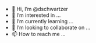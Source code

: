 - 👋 Hi, I’m @dschwartzer
- 👀 I’m interested in ...
- 🌱 I’m currently learning ...
- 💞️ I’m looking to collaborate on ...
- 📫 How to reach me ...

<!---
dschwartzer/dschwartzer is a ✨ special ✨ repository because its `README.md` (this file) appears on your GitHub profile.
You can click the Preview link to take a look at your changes.
--->
